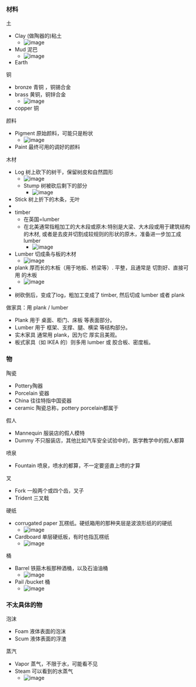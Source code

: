 ### 材料
土
- Clay (做陶器的)粘土
  - ![image](https://github.com/user-attachments/assets/2d96f46a-38c9-4a63-ae03-4d6d262bc502)
- Mud 泥巴
  - ![image](https://github.com/user-attachments/assets/a9918c5f-a223-400d-a686-211c6bb94da3)
- Earth

铜
- bronze 青铜 ，铜锡合金
- brass 黄铜，铜锌合金
  - ![image](https://github.com/user-attachments/assets/64b5c20d-dfc5-4914-8fac-04b3fe1527d8)
- copper 铜

颜料
- Pigment 原始颜料，可能只是粉状
  - ![image](https://github.com/user-attachments/assets/b0dca921-1c60-4e35-907d-e52a800b455d)
- Paint 最终可用的调好的颜料

木材
- Log 树上砍下的树干，保留树皮和自然圆形
  - ![image](https://github.com/user-attachments/assets/14e9e24a-ac75-410a-8209-105c86d1b55b)
  - Stump 树被砍后剩下的部分
    - ![image](https://github.com/user-attachments/assets/8475938d-efc6-448c-ae72-16eb11cd1326)
- Stick 树上折下的木条，无叶
- 
- timber
  - 在英国=lumber
  - 在北美通常指粗加工的大木段或原木:特别是大梁、大木段或用于建筑结构的木材,  或者是去皮并切割成较规则的形状的原木，准备进一步加工成 lumber
    - ![image](https://github.com/user-attachments/assets/b02bd237-b2ee-4edf-8b0c-13335926a558)
- Lumber 切成条与板的木材
  - ![image](https://github.com/user-attachments/assets/77af762c-a49b-4798-808d-1f9a0eed76a7)
- plank 厚而长的木板（用于地板、桥梁等）. 平整，且通常是 切割好、直接可用 的木板
  - ![image](https://github.com/user-attachments/assets/2c0659e9-1918-4aa7-b720-88bdeb703e66)
-
- 树砍倒后，变成了log，粗加工变成了 timber, 然后切成 lumber 或者 plank

做家具：用 plank / lumber
- Plank 用于 桌面、柜门、床板 等表面部分。
- Lumber 用于 框架、支撑、腿、横梁 等结构部分。
- 实木家具 通常用 plank，因为它 厚实且美观。
- 板式家具（如 IKEA 的）则多用 lumber 或 胶合板、密度板。

### 物
陶瓷
- Pottery陶器
- Porcelain 瓷器
- China 往往特指中国瓷器
- ceramic 陶瓷总称，pottery porcelain都属于

假人
- Mannequin 服装店的假人模特
- Dummy 不只服装店，其他比如汽车安全试验中的，医学教学中的假人都算

喷泉
- Fountain 喷泉，喷水的都算，不一定要竖直上喷的才算

叉
- Fork 一般两个或四个齿，叉子
- Trident 三叉戟

硬纸
- corrugated paper 瓦楞纸。硬纸箱用的那种夹层是波浪形纸的的硬纸
  - ![image](https://github.com/user-attachments/assets/c2d3df6c-5200-4400-9278-232f9b373e17)
- Cardboard 单层硬纸板，有时也指瓦楞纸
  - ![image](https://github.com/user-attachments/assets/902f95b9-c736-4bb4-98ec-67bddddb8cb1)

桶
- Barrel 铁箍木板那种酒桶，以及石油油桶
  -  ![image](https://github.com/user-attachments/assets/4e6989f3-0c61-41e2-b3c7-bddf8d3d0f39)
- Pail /bucket 桶
  - ![image](https://github.com/user-attachments/assets/0f04dbc5-64fa-40a0-8085-58015c894902)

### 不太具体的物

泡沫
- Foam 液体表面的泡沫
- Scum 液体表面的浮渣

蒸汽
- Vapor 蒸气，不限于水，可能看不见
- Steam 可以看到的水蒸气
  - ![image](https://github.com/user-attachments/assets/c3187008-5a1c-45d7-aede-f36fa542a1b7)



